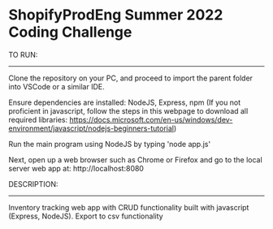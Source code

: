 # ShopifyProdEng Summer 2022 Coding Challenge

TO RUN:
_____________________________________
Clone the repository on your PC, and proceed to import the parent folder into VSCode or a similar IDE. 

Ensure dependencies are installed: NodeJS, Express, npm 
(If you not proficient in javascript, follow the steps
in this webpage to download all required libraries: 
https://docs.microsoft.com/en-us/windows/dev-environment/javascript/nodejs-beginners-tutorial)

Run the main program using NodeJS by typing 'node app.js'

Next, open up a web browser such as Chrome or Firefox and go to the local server web app at:
http://localhost:8080


DESCRIPTION:
_______________________________________
Inventory tracking web app with CRUD functionality built with javascript (Express, NodeJS).
Export to csv functionality
